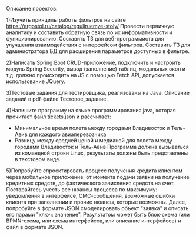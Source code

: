 Описание проектов:

1)Изучить принципы работы фильтров на сайте  https://ergostol.ru/catalog/reguliruemye-stoly/ 
Провести первичную аналитику и составить обратную связь по их информативности и функционированию.
Составить ТЗ для веб-программиста для улучшения взаимодействия с интерфейсом фильтров.
Составить ТЗ для администратора БД для расширения параметров доступных в фильтре.

 2)Написать Spring Boot CRUD-приложение, подключить и настроить модуль Spring Security,  вывод (заполнение) таблиц, модальных окон и т.д. должно происходить на JS c помощью Fetch API, допускается использование JQuery.

 3)Тестовые задания для тестировщика, реализованы на Java. Описание заданий в pdf-файле Тестовое_задание.

 4)Напишите программу на языке программирования
java, которая прочитает файл tickets.json и
рассчитает:
- Минимальное время полета между городами
Владивосток и Тель-Авив для каждого
авиаперевозчика
- Разницу между средней ценой и медианой для
полета между городами  Владивосток и Тель-Авив
Программа должна вызываться из командной строки
Linux, результаты должны быть представлены в
текстовом виде.

 5)Попробуйте спроектировать процесс получения кредита клиентом через мобильное приложение: от момента подачи заявки на получение кредитных средств, до фактического зачисления средств на счет. Постарайтесь учесть все нюансы процесса по максимуму: уведомления в интерфейсе, СМС-сообщения, возможные ошибки клиента при заполнении и прочие нюансы, которые возможны. Далее, попробуйте в формате JSON смоделировать объект "заявка" и описать его парами "ключ: значение". Результатом может быть блок-схема (или BPMN-схема, или схема интерфейсов, или описание интерфейсов) и файл в формате JSON.
